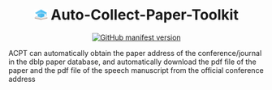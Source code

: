 <h1 align="center"><img src="./icon/32.png" height="21px" alt=""> Auto-Collect-Paper-Toolkit </h1>

<p align="center">
    <a href="https://github.com/linwhitehat/ACPT4dblp">
        <img alt="GitHub manifest version" src="https://img.shields.io/github/manifest-json/v/linwhitehat/AODI?color=%23EA4AAA&label=Github&logo=github&logoColor=%23EA4AAA">
    </a>
</p>

ACPT can automatically obtain the paper address of the conference/journal in the dblp paper database, and automatically download the pdf file of the paper and the pdf file of the speech manuscript from the official conference address
